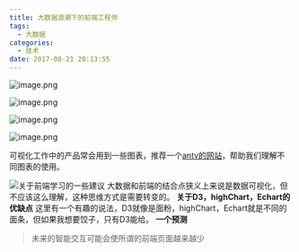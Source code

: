 ```yaml
---
title: 大数据浪潮下的前端工程师
tags:
  - 大数据
categories:
  - 技术
date: 2017-08-21 20:13:55
---
```


![image.png](http://upload-images.jianshu.io/upload_images/4216495-4322c690e148df40.png?imageMogr2/auto-orient/strip%7CimageView2/2/w/1240)

![image.png](http://upload-images.jianshu.io/upload_images/4216495-70bc4cc29dbd702a.png?imageMogr2/auto-orient/strip%7CimageView2/2/w/1240)


![image.png](http://upload-images.jianshu.io/upload_images/4216495-6a90bd784ad75cfb.png?imageMogr2/auto-orient/strip%7CimageView2/2/w/1240)

![image.png](http://upload-images.jianshu.io/upload_images/4216495-f31fb1ee16238f4d.png?imageMogr2/auto-orient/strip%7CimageView2/2/w/1240)

可视化工作中的产品常会用到一些图表，推荐一个[antv的网站](https://antv.alipay.com/vis/doc/chart/classify/compare.html)，帮助我们理解不同图表的使用。

![关于前端学习的一些建议](http://upload-images.jianshu.io/upload_images/4216495-6e76dc54abb98324.png?imageMogr2/auto-orient/strip%7CimageView2/2/w/1240)
大数据和前端的结合点狭义上来说是数据可视化，但不应该这么理解，这种思维方式是需要转变的。
**关于D3，highChart，Echart的优缺点**
这里有一个有趣的说法，D3就像是面粉，highChart，Echart就是不同的面条，但如果我想要饺子，只有D3能给。
**一个预测**
>未来的智能交互可能会使所谓的前端页面越来越少
